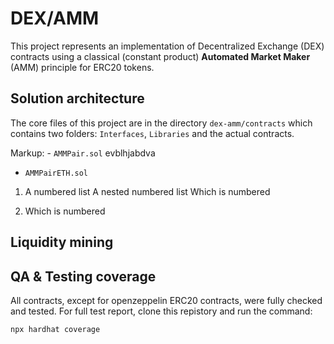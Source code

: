 # DEX/AMM

This project represents an implementation of Decentralized Exchange (DEX) contracts using a classical (constant product) **Automated Market Maker** (AMM) principle for ERC20 tokens.

## Solution architecture

The core files of this project are in the directory ```dex-amm/contracts``` which contains two folders: ```Interfaces```, ```Libraries``` and the actual contracts.

Markup: - ```AMMPair.sol```
          evblhjabdva
- ```AMMPairETH.sol```

1. A numbered list
A nested numbered list
Which is numbered

2. Which is numbered

## Liquidity mining

## QA & Testing coverage
All contracts, except for openzeppelin ERC20 contracts, were fully checked and tested. For full test report, clone this repistory and run the command:

```shell
npx hardhat coverage
```




